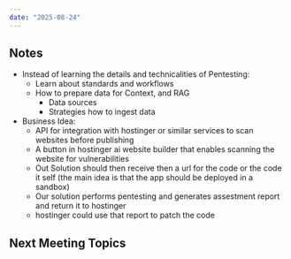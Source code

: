 ```yaml
---
date: "2025-08-24"
---
```

## Notes
- Instead of learning the details and technicalities of Pentesting:
	- Learn about standards and workflows
	- How to prepare data for Context, and RAG
		- Data sources
		- Strategies how to ingest data
- Business Idea:
	- API for integration with hostinger or similar services to scan websites before publishing
	- A button in hostinger ai website builder that enables scanning the website for vulnerabilities
	- Out Solution should then receive then a url for the code or the code it self (the main idea is that the app should be deployed in a sandbox)
	- Our solution performs pentesting and generates assestment report and return it to hostinger
	- hostinger could use that report to patch the code
## Next Meeting Topics